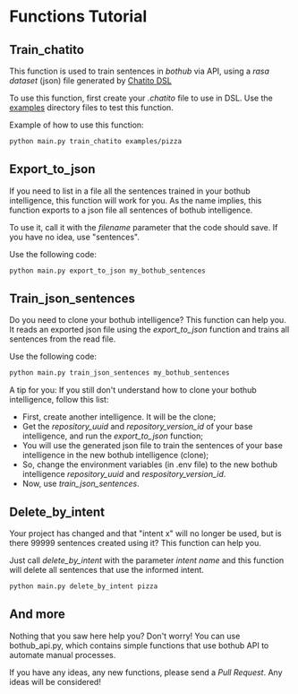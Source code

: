 # Functions Tutorial

## Train_chatito
This function is used to train sentences in *bothub* via API, using a *rasa dataset* (json) file generated by [Chatito DSL](https://rodrigopivi.github.io/Chatito/)

To use this function, first create your *.chatito* file to use in DSL. Use the [examples](/examples) directory files to test this function.

Example of how to use this function:

```bash
python main.py train_chatito examples/pizza
```

## Export_to_json
If you need to list in a file all the sentences trained in your bothub intelligence, this function will work for you. As the name implies, this function exports to a json file all sentences of bothub intelligence.

To use it, call it with the *filename* parameter that the code should save. If you have no idea, use "sentences".

Use the following code:

```bash
python main.py export_to_json my_bothub_sentences
```

## Train_json_sentences
Do you need to clone your bothub intelligence? This function can help you. It reads an exported json file using the *export_to_json* function and trains all sentences from the read file.

Use the following code:

```bash
python main.py train_json_sentences my_bothub_sentences
```

A tip for you: If you still don't understand how to clone your bothub intelligence, follow this list:
- First, create another intelligence. It will be the clone;
- Get the *repository_uuid* and *repository_version_id* of your base intelligence, and run the *export_to_json* function;
- You will use the generated json file to train the sentences of your base intelligence in the new bothub intelligence (clone);
- So, change the environment variables (in .env file) to the new bothub intelligence *repository_uuid* and *respository_version_id*.
- Now, use *train_json_sentences*.


## Delete_by_intent
Your project has changed and that "intent x" will no longer be used, but is there 99999 sentences created using it? This function can help you.

Just call *delete_by_intent* with the parameter *intent name* and this function will delete all sentences that use the informed intent.

```bash
python main.py delete_by_intent pizza
```

## And more
Nothing that you saw here help you? Don't worry! You can use bothub_api.py, which contains simple functions that use bothub API to automate manual processes.

If you have any ideas, any new functions, please send a *Pull Request*. Any ideas will be considered!
